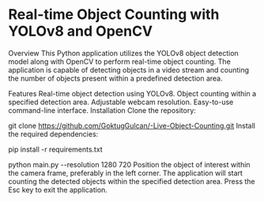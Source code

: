 # Real-time Object Counting with YOLOv8 and OpenCV
Overview
This Python application utilizes the YOLOv8 object detection model along with OpenCV to perform real-time object counting. The application is capable of detecting objects in a video stream and counting the number of objects present within a predefined detection area.

Features
Real-time object detection using YOLOv8.
Object counting within a specified detection area.
Adjustable webcam resolution.
Easy-to-use command-line interface.
Installation
Clone the repository:

git clone https://github.com/GoktugGulcan/-Live-Object-Counting.git
Install the required dependencies:

pip install -r requirements.txt

python main.py --resolution 1280 720
Position the object of interest within the camera frame, preferably in the left corner.
The application will start counting the detected objects within the specified detection area.
Press the Esc key to exit the application.
